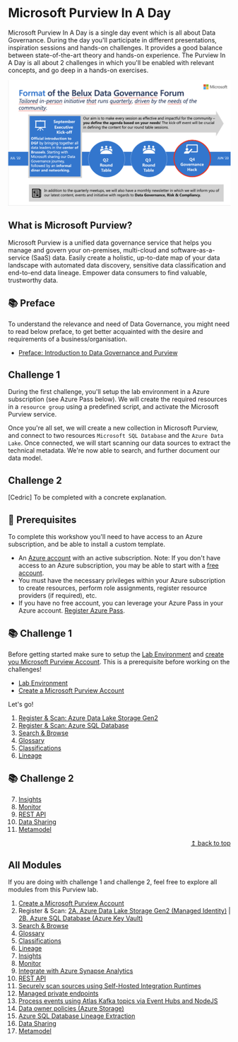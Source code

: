 # Microsoft Purview In A Day

Microsoft Purview In A Day is a single day event which is all about Data Governance. During the day you'll participate in different presentations, inspiration sessions and hands-on challenges. It provides a good balance between state-of-the-art theory and hands-on experience. The Purview In A Day is all about 2 challenges in which you'll be enabled with relevant concepts, and go deep in a hands-on exercises.

![Mission statement](./assets/dgf-mission-statement.png)

## What is Microsoft Purview?

Microsoft Purview is a unified data governance service that helps you manage and govern your on-premises, multi-cloud and software-as-a-service (SaaS) data. Easily create a holistic, up-to-date map of your data landscape with automated data discovery, sensitive data classification and end-to-end data lineage. Empower data consumers to find valuable, trustworthy data.

## :books: Preface

To understand the relevance and need of Data Governance, you might need to read below preface, to get better acquainted with the desire and requirements of a business/organisation.

- [Preface: Introduction to Data Governance and Purview](./modules/preface.md)

## Challenge 1

During the first challenge, you'll setup the lab environment in a Azure subscription (see Azure Pass below). We will create the required resources in a `resource group` using a predefined script, and activate the Microsoft Purview service.

Once you're all set, we will create a new collection in Microsoft Purview, and connect to two resources `Microsoft SQL Database` and the `Azure Data Lake`. Once connected, we will start scanning our data sources to extract the technical metadata. We're now able to search, and further document our data model.

## Challenge 2

[Cedric] To be completed with a concrete explanation.

## :thinking: Prerequisites

To complete this workshow you'll need to have access to an Azure subscription, and be able to install a custom template.

- An [Azure account](https://azure.microsoft.com/free/) with an active subscription. Note: If you don't have access to an Azure subscription, you may be able to start with a [free account](https://www.azure.com/free).
- You must have the necessary privileges within your Azure subscription to create resources, perform role assignments, register resource providers (if required), etc.
- If you have no free account, you can leverage your Azure Pass in your Azure account. [Register Azure Pass](https://azure.microsoft.com/en-us/pricing/offers/azure-pass/).

## :books: Challenge 1

Before getting started make sure to setup the [Lab Environment](./modules/module00.md) and [create you Microsoft Purview Account](./modules/module01.md). This is a prerequisite before working on the challenges!

- [Lab Environment](./challenge1/module00.md)
- [Create a Microsoft Purview Account](./challenge1/module01.md)

Let's go!

1. [Register & Scan: Azure Data Lake Storage Gen2 ](./challenge1/module02a.md)
2. [Register & Scan: Azure SQL Database](./challenge1/module02b.md)
3. [Search & Browse](./challenge1/module03.md)
4. [Glossary](./challenge1/module04.md)
5. [Classifications](./challenge1/module05.md)
6. [Lineage](./challenge1/module06.md)

## :books: Challenge 2

7. [Insights](./challenge2/module07.md)
8. [Monitor](./challenge2/module08.md)
9. [REST API](./challenge2/module10.md)
10. [Data Sharing](./challenge2/module16.md)
11. [Metamodel](./challenge2/module17.md)

<div align="right"><a href="#microsoft-purview-workshop">↥ back to top</a></div>

## All Modules

If you are doing with challenge 1 and challenge 2, feel free to explore all modules from this Purview lab.

1. [Create a Microsoft Purview Account](./modules/module01.md)
2. Register & Scan: [2A. Azure Data Lake Storage Gen2 (Managed Identity)](./modules/module02a.md) | [2B. Azure SQL Database (Azure Key Vault)](./modules/module02b.md)
3. [Search & Browse](./modules/module03.md)
4. [Glossary](./modules/module04.md)
5. [Classifications](./modules/module05.md)
6. [Lineage](./modules/module06.md)
7. [Insights](./modules/module07.md)
8. [Monitor](./modules/module08.md)
9. [Integrate with Azure Synapse Analytics](./modules/module09.md)
10. [REST API](./modules/module10.md)
11. [Securely scan sources using Self-Hosted Integration Runtimes](./modules/module11.md)
12. [Managed private endpoints](./modules/module12.md)
13. [Process events using Atlas Kafka topics via Event Hubs and NodeJS](./modules/module13.md)
14. [Data owner policies (Azure Storage)](./modules/module14.md)
15. [Azure SQL Database Lineage Extraction](./modules/module15.md)
16. [Data Sharing](./modules/module16.md)
17. [Metamodel](./modules/module17.md)
